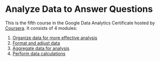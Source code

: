 # Analyze Data to Answer Questions

This is the fifth course in the Google Data Analytics Certificate hosted by [Coursera](https://www.coursera.org/learn/analyze-data). It consists of 4 modules:

1. [Organize data for more effective analysis](/5-Analyze-Data-to-Answer-Questions/1-Organize-data-for-more-effective-analysis.md)
2. [Format and adjust data](/5-Analyze-Data-to-Answer-Questions/2-Format-and-adjust-data.md)
3. [Aggregate data for analysis](/5-Analyze-Data-to-Answer-Questions/3-Aggregate-data-for-analysis.md)
4. [Perform data calculations](/5-Analyze-Data-to-Answer-Questions/4-Perform-data-calculations.md)
